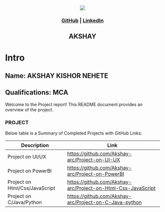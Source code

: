 <!-- PROJECT LOGO -->
<br />

<div align="center">
   <img src='https://github.com/user-attachments/assets/23523d5d-79f4-4b52-b103-a2017f8147b6)https://github.com/Akshay-arc/Images/issues/1' />


<h3 align="center">
  <a href="https://github.com/Akshay-arc">GitHub</a> |
  <a href="https://www.linkedin.com/in/akshay-nehete">LinkedIn</a>
</h3>
  <h2> AKSHAY </h2>
</div>

# Intro

## Name: AKSHAY KISHOR NEHETE

## Qualifications: MCA

Welcome to the Project report! This README document provides an overview of the project.

### PROJECT

Below table is a Summary of Completed Projects with GitHub Links:

| Description                                                           | Link                                                                                         |
|-----------------------------------------------------------------------|----------------------------------------------------------------------------------------------|
| Project on UI/UX                                                      | https://github.com/Akshay-arc/Project-on-UI-UX                                               |
| Project on PowerBI                                                    | https://github.com/Akshay-arc/Project-on-PowerBI                                             |
| Project on Html/Css/JavaScript                                        | https://github.com/Akshay-arc/Project-on-Html-Css-JavaScript                                 |
| Project on C/Java/Python                                              | https://github.com/Akshay-arc/Project-on-C-Java-python                                       |
